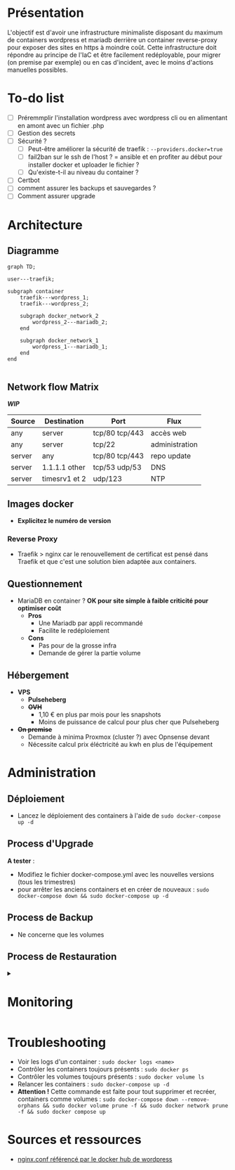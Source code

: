 # Présentation
L'objectif est d'avoir une infrastructure minimaliste disposant du maximum de containers wordpress et mariadb derrière un container reverse-proxy pour exposer des sites en https à moindre coût.
Cette infrastructure doit répondre au principe de l'IaC et être facilement redéployable, pour migrer (on premise par exemple) ou en cas d'incident, avec le moins d'actions manuelles possibles.

# To-do list
- [ ] Préremmplir l'installation wordpress avec wordpress cli ou en alimentant en amont avec un fichier .php
- [ ] Gestion des secrets
- [ ] Sécurité ?
	- [ ] Peut-être améliorer la sécurité de traefik : `--providers.docker=true`
	- [ ] fail2ban sur le ssh de l'host ? = ansible et en profiter au début pour installer docker et uploader le fichier ?
	- [ ] Qu'existe-t-il au niveau du container ?
- [ ] Certbot
- [ ] comment assurer les backups et sauvegardes ?
- [ ] Comment assurer upgrade

# Architecture
## Diagramme
```mermaid
graph TD;

user---traefik;

subgraph container
	traefik---wordpress_1;
	traefik---wordpress_2;

	subgraph docker_network_2
		wordpress_2---mariadb_2;
	end

	subgraph docker_network_1
		wordpress_1---mariadb_1;
	end
end
    
```

## Network flow Matrix
***WIP***

|Source|Destination  |Port          |Flux          |
|------|-------------|--------------|--------------|
|any   |server       |tcp/80 tcp/443|accès web     |
|any   |server       |tcp/22        |administration|
|server|any          |tcp/80 tcp/443|repo update   |
|server|1.1.1.1 other|tcp/53 udp/53 |DNS           |
|server|timesrv1 et 2|udp/123       |NTP           |


## Images docker
- **Explicitez le numéro de version**

### Reverse Proxy
- Traefik > nginx car le renouvellement de certificat est pensé dans Traefik et que c'est une solution bien adaptée aux containers.

## Questionnement
- MariaDB en container ? **OK pour  site simple à faible criticité pour optimiser coût**
	- **Pros**
		- Une Mariadb par appli recommandé
		- Facilite le redéploiement
	- **Cons**
		- Pas pour de la grosse infra
		- Demande de gérer la partie volume

## Hébergement
- **VPS**
	- **Pulseheberg**
	- **~~OVH~~**
		- 1,10 € en plus par mois pour les snapshots
		- Moins de puissance de calcul pour plus cher que Pulseheberg
- **~~On premise~~**
	- Demande à minima Proxmox (cluster ?) avec Opnsense devant
	- Nécessite calcul prix éléctricité au kwh en plus de l'équipement

# Administration
## Déploiement
- Lancez le déploiement des containers à l'aide de `sudo docker-compose up -d`

## Process d'Upgrade
**A tester** :
- Modifiez le fichier docker-compose.yml avec les nouvelles versions (tous les trimestres)
- pour arrêter les anciens containers et en créer de nouveaux :  `sudo docker-compose down && sudo docker-compose up -d`

## Process de Backup
- Ne concerne que les volumes

## Process de Restauration

<details><summary>

# Monitoring
</summary>

- `docker stats` : pour savoir où on en est en terme de ressources. 
- ~~Zabbix~~ : trop gourmand car nécessite une BDD en plus.
- ~~Prometheus~~ : Consomme aussi beaucoup de ressources d'après les retours
- ~~Cadvisor~~ : demande d'être là en live.

</details>

# Troubleshooting
- Voir les logs d'un container : `sudo docker logs <name>`
- Contrôler les containers toujours présents : `sudo docker ps`
- Contrôler les volumes toujours présents : `sudo docker volume ls`
- Relancer les containers : `sudo docker-compose up -d`
- **Attention !** Cette commande est faite pour tout supprimer et recréer, containers comme volumes : `sudo docker-compose down --remove-orphans && sudo docker volume prune -f && sudo docker network prune -f && sudo docker compose up`

# Sources et ressources
- [nginx.conf référencé par le docker hub de wordpress](https://gist.github.com/md5/d9206eacb5a0ff5d6be0)